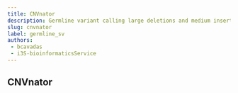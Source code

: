 ```yaml
---
title: CNVnator
description: Germline variant calling large deletions and medium insertions.
slug: cnvnator
label: germline_sv
authors:
 - bcavadas
 - i3S-bioinformaticsService
---
```


## CNVnator

